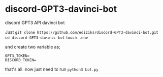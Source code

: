 # discord-GPT3-davinci-bot
discord GPT3 API davinci bot

Just `git clone https://github.com/ediziks/discord-GPT3-davinci-bot.git`
`cd discord-GPT3-davinci-bot`
`touch .env`

and create two variable as;
```
GPT3_TOKEN=
DISCORD_TOKEN=
```

that's all. 
now just need to run
`python3 bot.py`
